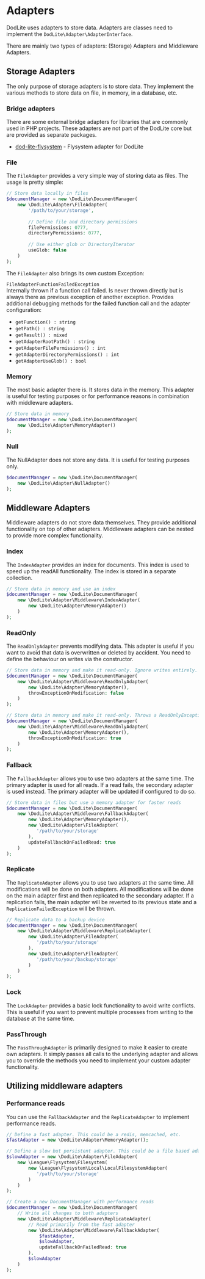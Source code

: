 # Adapters

DodLite uses adapters to store data. Adapters are classes need to implement the `DodLite\Adapter\AdapterInterface`.

There are mainly two types of adapters: (Storage) Adapters and Middleware Adapters.

## Storage Adapters

The only purpose of storage adapters is to store data. They implement the various methods to store data on file, in memory, in a database, etc.

### Bridge adapters

There are some external bridge adapters for libraries that are commonly used in PHP projects. These adapters are not part of the DodLite core but are provided as separate packages.

* [dod-lite-flysystem](https://github.com/thedava/dod-lite-flysystem) - Flysystem adapter for DodLite

### File

The `FileAdapter` provides a very simple way of storing data as files. The usage is pretty simple:

```php
// Store data locally in files
$documentManager = new \DodLite\DocumentManager(
    new \DodLite\Adapter\FileAdapter(
        '/path/to/your/storage',
        
        // Define file and directory permissions
        filePermissions: 0777,
        directoryPermissions: 0777,
        
        // Use either glob or DirectoryIterator
        useGlob: false
    )
);
```

The `FileAdapter` also brings its own custom Exception:

`FileAdapterFunctionFailedException`<br>
Internally thrown if a function call failed. Is never thrown directly but is always there as previous exception of another exception.
Provides additional debugging methods for the failed function call and the adapter configuration:

* `getFunction() : string`
* `getPath() : string`
* `getResult() : mixed`
* `getAdapterRootPath() : string`
* `getAdapterFilePermissions() : int`
* `getAdapterDirectoryPermissions() : int`
* `getAdapterUseGlob() : bool`

### Memory

The most basic adapter there is. It stores data in the memory. This adapter is useful for testing purposes or for performance reasons in combination with middleware adapters.

```php
// Store data in memory
$documentManager = new \DodLite\DocumentManager(
    new \DodLite\Adapter\MemoryAdapter()
);
```

### Null

The NullAdapter does not store any data. It is useful for testing purposes only.

```php
$documentManager = new \DodLite\DocumentManager(
    new \DodLite\Adapter\NullAdapter()
);
```

## Middleware Adapters

Middleware adapters do not store data themselves. They provide additional functionality on top of other adapters. Middleware adapters can be nested to provide more complex functionality.

### Index

The `IndexAdapter` provides an index for documents. This index is used to speed up the readAll functionality. The index is stored in a separate collection.

```php
// Store data in memory and use an index
$documentManager = new \DodLite\DocumentManager(
    new \DodLite\Adapter\Middleware\IndexAdapter(
        new \DodLite\Adapter\MemoryAdapter()
    )
);
```

### ReadOnly

The `ReadOnlyAdapter` prevents modifying data. This adapter is useful if you want to avoid that data is overwritten or deleted by accident.
You need to define the behaviour on writes via the constructor.

```php
// Store data in memory and make it read-only. Ignore writes entirely.
$documentManager = new \DodLite\DocumentManager(
    new \DodLite\Adapter\Middleware\ReadOnlyAdapter(
        new \DodLite\Adapter\MemoryAdapter(),
        throwExceptionOnModification: false
    )
);

// Store data in memory and make it read-only. Throws a ReadOnlyException on write/delete.
$documentManager = new \DodLite\DocumentManager(
    new \DodLite\Adapter\Middleware\ReadOnlyAdapter(
        new \DodLite\Adapter\MemoryAdapter(),
        throwExceptionOnModification: true
    )
);
```

### Fallback

The `FallbackAdapter` allows you to use two adapters at the same time. The primary adapter is used for all reads. If a read fails, the secondary adapter is used instead.
The primary adapter will be updated if configured to do so.

```php
// Store data in files but use a memory adapter for faster reads
$documentManager = new \DodLite\DocumentManager(
    new \DodLite\Adapter\Middleware\FallbackAdapter(
        new \DodLite\Adapter\MemoryAdapter(),
        new \DodLite\Adapter\FileAdapter(
           '/path/to/your/storage'
        ),
        updateFallbackOnFailedRead: true
    )
);
```

### Replicate

The `ReplicateAdapter` allows you to use two adapters at the same time. All modifications will be done on both adapters. All modifications will be done on the main adapter first
and then replicated to the secondary adapter. If a replication fails, the main adapter will be reverted to its previous state and a `ReplicationFailedException` will be thrown.

```php
// Replicate data to a backup device
$documentManager = new \DodLite\DocumentManager(
    new \DodLite\Adapter\Middleware\ReplicateAdapter(
        new \DodLite\Adapter\FileAdapter(
           '/path/to/your/storage'
        ),
        new \DodLite\Adapter\FileAdapter(
           '/path/to/your/backup/storage'
        )
    )
);
```

### Lock

The `LockAdapter` provides a basic lock functionality to avoid write conflicts. This is useful if you want to prevent multiple processes from writing to the database at the same time.

### PassThrough

The `PassThroughAdapter` is primarily designed to make it easier to create own adapters. It simply passes all calls to the underlying adapter and allows you to override the
methods you need to implement your custom adapter functionality.

## Utilizing middleware adapters

### Performance reads

You can use the `FallbackAdapter` and the `ReplicateAdapter` to implement performance reads.

```php
// Define a fast adapter. This could be a redis, memcached, etc.
$fastAdapter = new \DodLite\Adapter\MemoryAdapter();

// Define a slow but persistent adapter. This could be a file based adapter.
$slowAdapter = new \DodLite\Adapter\FileAdapter(
    new \League\Flysystem\Filesystem(
        new \League\Flysystem\Local\LocalFilesystemAdapter(
           '/path/to/your/storage'
        )
    )
);

// Create a new DocumentManager with performance reads
$documentManager = new \DodLite\DocumentManager(
    // Write all changes to both adapters
    new \DodLite\Adapter\Middleware\ReplicateAdapter(
        // Read primarily from the fast adapter
        new \DodLite\Adapter\Middleware\FallbackAdapter(
            $fastAdapter,
            $slowAdapter,
            updateFallbackOnFailedRead: true
        ),
        $slowAdapter
    )
);
```
